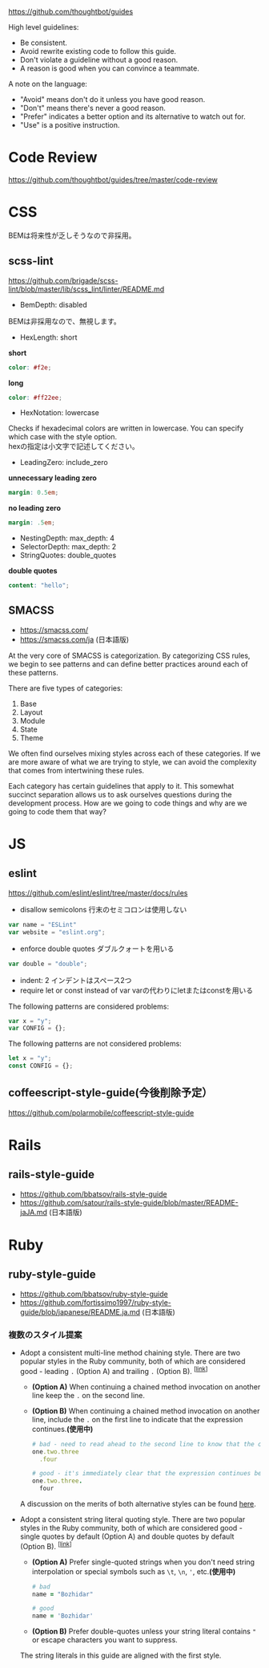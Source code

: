 https://github.com/thoughtbot/guides

High level guidelines:

* Be consistent.
* Avoid rewrite existing code to follow this guide.
* Don't violate a guideline without a good reason.
* A reason is good when you can convince a teammate.

A note on the language:

* "Avoid" means don't do it unless you have good reason.
* "Don't" means there's never a good reason.
* "Prefer" indicates a better option and its alternative to watch out for.
* "Use" is a positive instruction.

# Code Review
<https://github.com/thoughtbot/guides/tree/master/code-review>

# CSS
BEMは将来性が乏しそうなので非採用。

## scss-lint
https://github.com/brigade/scss-lint/blob/master/lib/scss_lint/linter/README.md
* BemDepth: disabled

BEMは非採用なので、無視します。

* HexLength: short

**short**
```scss
color: #f2e;
```

**long**
```scss
color: #ff22ee;
```

* HexNotation: lowercase

Checks if hexadecimal colors are written in lowercase. You can specify which case with the style option.  
hexの指定は小文字で記述してください。

* LeadingZero: include_zero

**unnecessary leading zero**
```scss
margin: 0.5em;
```

**no leading zero**
```scss
margin: .5em;
``` 

* NestingDepth: max_depth: 4
* SelectorDepth: max_depth: 2
* StringQuotes: double_quotes

**double quotes**
```scss
content: "hello";
```


## SMACSS
* https://smacss.com/
* https://smacss.com/ja (日本語版)

At the very core of SMACSS is categorization. By categorizing CSS rules, we begin to see patterns and can define better practices around each of these patterns.

There are five types of categories:

1. Base
2. Layout
3. Module
4. State
5. Theme

We often find ourselves mixing styles across each of these categories. If we are more aware of what we are trying to style, we can avoid the complexity that comes from intertwining these rules.

Each category has certain guidelines that apply to it. This somewhat succinct separation allows us to ask ourselves questions during the development process. How are we going to code things and why are we going to code them that way?

# JS
## eslint
https://github.com/eslint/eslint/tree/master/docs/rules
* disallow semicolons 行末のセミコロンは使用しない
```js
var name = "ESLint"
var website = "eslint.org";
```
* enforce double quotes ダブルクォートを用いる
```js
var double = "double";
```
* indent: 2 インデントはスペース2つ
* require let or const instead of var varの代わりにletまたはconstを用いる

The following patterns are considered problems:
```js
var x = "y";
var CONFIG = {};
```
The following patterns are not considered problems:
```js
let x = "y";
const CONFIG = {};
```

## coffeescript-style-guide(今後削除予定）
https://github.com/polarmobile/coffeescript-style-guide

# Rails
## rails-style-guide
* https://github.com/bbatsov/rails-style-guide
* https://github.com/satour/rails-style-guide/blob/master/README-jaJA.md (日本語版)

# Ruby
## ruby-style-guide 
* https://github.com/bbatsov/ruby-style-guide
* https://github.com/fortissimo1997/ruby-style-guide/blob/japanese/README.ja.md (日本語版)

### 複数のスタイル提案
* <a name="consistent-multi-line-chains"></a>
    Adopt a consistent multi-line method chaining style. There are two
    popular styles in the Ruby community, both of which are considered
    good - leading `.` (Option A) and trailing `.` (Option B).
<sup>[[link](#consistent-multi-line-chains)]</sup>

  * **(Option A)** When continuing a chained method invocation on
    another line keep the `.` on the second line.


  * **(Option B)** When continuing a chained method invocation on another line,
    include the `.` on the first line to indicate that the
    expression continues.**(使用中)**

    ```Ruby
    # bad - need to read ahead to the second line to know that the chain continues
    one.two.three
      .four

    # good - it's immediately clear that the expression continues beyond the first line
    one.two.three.
      four
    ```

  A discussion on the merits of both alternative styles can be found
  [here](https://github.com/bbatsov/ruby-style-guide/pull/176).

* <a name="consistent-string-literals"></a>
  Adopt a consistent string literal quoting style. There are two popular
  styles in the Ruby community, both of which are considered good - single
  quotes by default (Option A) and double quotes by default (Option B).
<sup>[[link](#consistent-string-literals)]</sup>

  * **(Option A)** Prefer single-quoted strings when you don't need
    string interpolation or special symbols such as `\t`, `\n`, `'`,
    etc.**(使用中)**

    ```Ruby
    # bad
    name = "Bozhidar"

    # good
    name = 'Bozhidar'
    ```

  * **(Option B)** Prefer double-quotes unless your string literal
    contains `"` or escape characters you want to suppress.

  The string literals in this guide are aligned with the first style.

